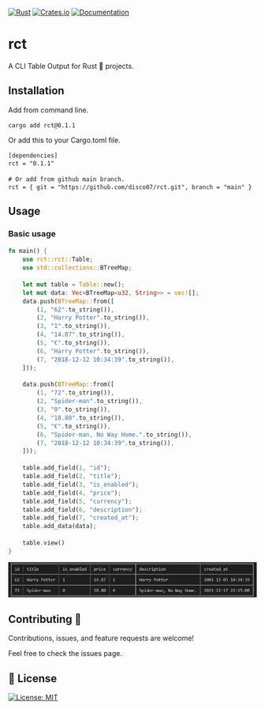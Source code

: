 [![Rust](https://github.com/disco07/rct/actions/workflows/rust.yml/badge.svg?branch=main)](https://github.com/disco07/rct/actions/workflows/rust.yml)
[![Crates.io](https://img.shields.io/crates/v/rct.svg)](https://crates.io/crates/rct)
[![Documentation](https://docs.rs/rct/badge.svg)](https://docs.rs/rct/)
# rct
A CLI Table Output for Rust 🦀 projects.

## Installation
Add from command line.
```
cargo add rct@0.1.1
```
Or add this to your Cargo.toml file.
```
[dependencies]
rct = "0.1.1"

# Or add from github main branch.
rct = { git = "https://github.com/disco07/rct.git", branch = "main" }

```

## Usage
### Basic usage
```rust
fn main() {
    use rct::rct::Table;
    use std::collections::BTreeMap;
    
    let mut table = Table::new();
    let mut data: Vec<BTreeMap<u32, String>> = vec![];
    data.push(BTreeMap::from([
        (1, "62".to_string()),
        (2, "Harry Potter".to_string()),
        (3, "1".to_string()),
        (4, "14.87".to_string()),
        (5, "€".to_string()),
        (6, "Harry Potter".to_string()),
        (7, "2018-12-12 10:34:39".to_string()),
    ]));

    data.push(BTreeMap::from([
        (1, "72".to_string()),
        (2, "Spider-man".to_string()),
        (3, "0".to_string()),
        (4, "18.80".to_string()),
        (5, "€".to_string()),
        (6, "Spider-man, No Way Home.".to_string()),
        (7, "2018-12-12 10:34:39".to_string()),
    ]));

    table.add_field(1, "id");
    table.add_field(2, "title");
    table.add_field(3, "is_enabled");
    table.add_field(4, "price");
    table.add_field(5, "currency");
    table.add_field(6, "description");
    table.add_field(7, "created_at");
    table.add_data(data);

    table.view()
}
```
![Basic bar](images/basic.PNG)

## Contributing 🤝
Contributions, issues, and feature requests are welcome!

Feel free to check the issues page.

## 📝 License
[![License: MIT](https://img.shields.io/badge/License-MIT-yellow.svg)](https://opensource.org/licenses/MIT)
